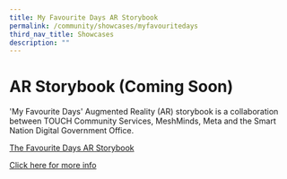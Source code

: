```yaml
---
title: My Favourite Days AR Storybook
permalink: /community/showcases/myfavouritedays
third_nav_title: Showcases
description: ""
---
```

# AR Storybook (Coming Soon)

'My Favourite Days' Augmented Reality (AR) storybook is a collaboration between TOUCH Community Services, MeshMinds, Meta and the Smart Nation Digital Government Office.

[The Favourite Days AR Storybook](/files/My%20favourite%20days.pdf)

[Click here for more info](https://www.touch.org.sg/about-touch/tips-and-resources/details/2021/12/13/my-favourite-days)